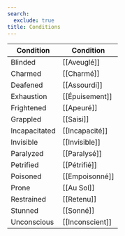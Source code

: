 ```yaml
---
search:
  exclude: true
title: Conditions
---
```

| Condition     | Condition       |
| ------------- | --------------- |
| Blinded       | [[Aveuglé]]     |
| Charmed       | [[Charmé]]      |
| Deafened      | [[Assourdi]]    |
| Exhaustion    | [[Épuisement]]  |
| Frightened    | [[Apeuré]]      |
| Grappled      | [[Saisi]]       |
| Incapacitated | [[Incapacité]]  |
| Invisible     | [[Invisible]]   |
| Paralyzed     | [[Paralysé]]    |
| Petrified     | [[Pétrifié]]    |
| Poisoned      | [[Empoisonné]]  |
| Prone         | [[Au Sol]]      |
| Restrained    | [[Retenu]]      |
| Stunned       | [[Sonné]]       |
| Unconscious   | [[Inconscient]] |
